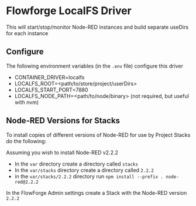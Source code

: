 # Flowforge LocalFS Driver

This will start/stop/monitor Node-RED instances and build separate useDirs for each instance

## Configure

The following environment variables (in the `.env` file) configure this driver

 - CONTAINER_DRIVER=localfs
 - LOCALFS_ROOT=<path/to/store/project/userDirs>
 - LOCALFS_START_PORT=7880
 - LOCALFS_NODE_PATH=<path/to/node/binary> (not required, but useful with nvm)

## Node-RED Versions for Stacks

To install copies of different versions of Node-RED for use by Project Stacks do the following:

Assuming you wish to install Node-RED v2.2.2

- In the `var` directory create a directory called `stacks`
- In the `var/stacks` directory create a directory called `2.2.2`
- in the `var/stacks/2.2.2` directory run `npm install --prefix . node-red@2.2.2`

In the FlowForge Admin settings create a Stack with the Node-RED version `2.2.2`